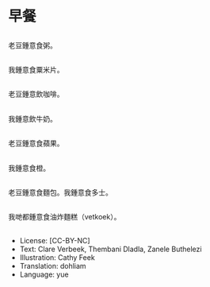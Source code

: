 # 早餐

##
老豆鍾意食粥。

##
我鍾意食粟米片。

##
老豆鍾意飲咖啡。

##
我鍾意飲牛奶。

##
老豆鍾意食蘋果。

##
我鍾意食橙。

##
老豆鍾意食麵包。我鍾意食多士。

##
我哋都鍾意食油炸麵糕（vetkoek）。

##
* License: [CC-BY-NC]
* Text: Clare Verbeek, Thembani Dladla, Zanele Buthelezi
* Illustration: Cathy Feek
* Translation: dohliam
* Language: yue

